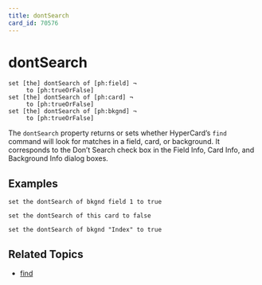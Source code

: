 ```yaml
---
title: dontSearch
card_id: 70576
---
```


# dontSearch

```
set [the] dontSearch of [ph:field] ¬
     to [ph:trueOrFalse]
set [the] dontSearch of [ph:card] ¬
     to [ph:trueOrFalse]
set [the] dontSearch of [ph:bkgnd] ¬
     to [ph:trueOrFalse]
```

The `dontSearch` property returns or sets whether HyperCard’s `find` command will look for matches in a field, card, or background. It corresponds to the Don’t Search check box in the Field Info, Card Info, and Background Info dialog boxes.

## Examples

```
set the dontSearch of bkgnd field 1 to true

set the dontSearch of this card to false

set the dontSearch of bkgnd "Index" to true
```

## Related Topics

* [find](/HyperTalkReference/commands/find)
